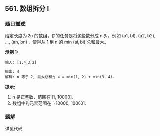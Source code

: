 ## 561. 数组拆分 I

### 题目描述
给定长度为 2n 的数组，你的任务是将这些数分成 n 对，例如 (a1, b1), (a2, b2), ..., (an, bn) ，使得从 1 到 n 的 min (ai, bi) 总和最大。

**示例 1:**

```
输入: [1,4,3,2]

输出: 4
解释: n 等于 2, 最大总和为 4 = min(1, 2) + min(3, 4).
```
**提示:**

1. n 是正整数，范围在 [1, 10000].
2. 数组中的元素范围在 [-10000, 10000].

### 题解

详见代码